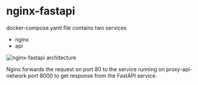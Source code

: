 # nginx-fastapi



docker-compose.yaml file contains two services 
- nginx
- api

![nginx-fastapi architecture](https://github.com/veeravignesh1/learn-fastapi/blob/nginx-fastapi/nginx-fastapi.png)

Nginx forwards the request on port 80 to the service running on proxy-api-network port 8000 to get response from the FastAPI service.
